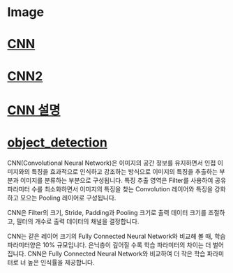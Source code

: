 # Image 
# [CNN](https://colab.research.google.com/github/songmoo/DataAnalysis/blob/master/image/image3.ipynb)
# [CNN2](https://colab.research.google.com/github/songmoo/DataAnalysis/blob/master/image/CNN.ipynb)
# [CNN 설명](http://taewan.kim/post/cnn/)
# [object_detection](https://colab.research.google.com/github/songmoo/DataAnalysis/blob/master/image/image2.ipynb)

CNN(Convolutional Neural Network)은 이미지의 공간 정보를 유지하면서 인접 이미지와의 특징을 효과적으로 인식하고 강조하는 방식으로 이미지의 특징을 추출하는 부분과 이미지를 분류하는 부분으로 구성됩니다. 특징 추출 영역은 Filter를 사용하여 공유 파라미터 수를 최소화하면서 이미지의 특징을 찾는 Convolution 레이어와 특징을 강화하고 모으는 Pooling 레이어로 구성됩니다.

CNN은 Filter의 크기, Stride, Padding과 Pooling 크기로 출력 데이터 크기를 조절하고, 필터의 개수로 출력 데이터의 채널을 결정합니다.

CNN는 같은 레이어 크기의 Fully Connected Neural Network와 비교해 볼 때, 학습 파라미터양은 10% 규모입니다. 은닉층이 깊어질 수록 학습 파라미터의 차이는 더 벌어집니다. CNN은 Fully Connected Neural Network와 비교하여 더 작은 학습 파라미터로 너 높은 인식률을 제공합니다.
